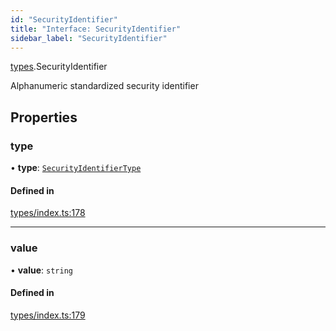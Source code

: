 ```yaml
---
id: "SecurityIdentifier"
title: "Interface: SecurityIdentifier"
sidebar_label: "SecurityIdentifier"
---
```


[types](../../../modules/Types/Types.md).SecurityIdentifier

Alphanumeric standardized security identifier

## Properties

### type

• **type**: [`SecurityIdentifierType`](../../../enums/Types/SecurityIdentifierType/SecurityIdentifierType.md)

#### Defined in

[types/index.ts:178](https://github.com/PolymeshAssociation/polymesh-sdk/blob/968f8d70c/src/types/index.ts#L178)

___

### value

• **value**: `string`

#### Defined in

[types/index.ts:179](https://github.com/PolymeshAssociation/polymesh-sdk/blob/968f8d70c/src/types/index.ts#L179)
